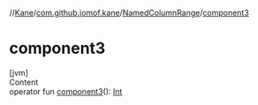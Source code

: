 //[Kane](../../index.md)/[com.github.jomof.kane](../index.md)/[NamedColumnRange](index.md)/[component3](component3.md)



# component3  
[jvm]  
Content  
operator fun [component3](component3.md)(): [Int](https://kotlinlang.org/api/latest/jvm/stdlib/kotlin/-int/index.html)  




